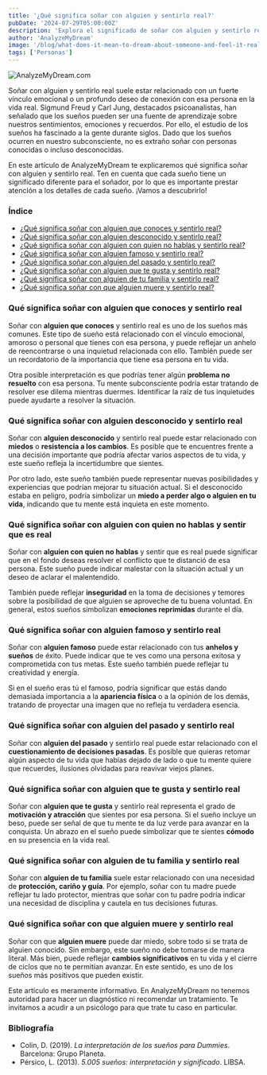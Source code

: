 ```yaml
---
title: '¿Qué significa soñar con alguien y sentirlo real?'
pubDate: '2024-07-29T05:00:00Z'
description: 'Explora el significado de soñar con alguien y sentirlo real, incluidos amigos, familiares, conocidos, desconocidos y personajes famosos.'
author: 'AnalyzeMyDream'
image: '/blog/what-does-it-mean-to-dream-about-someone-and-feel-it-real.jpeg'
tags: ['Personas']
---
```


![AnalyzeMyDream.com](/blog/what-does-it-mean-to-dream-about-someone-and-feel-it-real.jpeg)

Soñar con alguien y sentirlo real suele estar relacionado con un fuerte vínculo emocional o un profundo deseo de conexión con esa persona en la vida real. Sigmund Freud y Carl Jung, destacados psicoanalistas, han señalado que los sueños pueden ser una fuente de aprendizaje sobre nuestros sentimientos, emociones y recuerdos. Por ello, el estudio de los sueños ha fascinado a la gente durante siglos. Dado que los sueños ocurren en nuestro subconsciente, no es extraño soñar con personas conocidas o incluso desconocidas.

En este artículo de AnalyzeMyDream te explicaremos qué significa soñar con alguien y sentirlo real. Ten en cuenta que cada sueño tiene un significado diferente para el soñador, por lo que es importante prestar atención a los detalles de cada sueño. ¡Vamos a descubrirlo!

### Índice

- [¿Qué significa soñar con alguien que conoces y sentirlo real?](#qué-significa-soñar-con-alguien-que-conoces-y-sentirlo-real)
- [¿Qué significa soñar con alguien desconocido y sentirlo real?](#qué-significa-soñar-con-alguien-desconocido-y-sentirlo-real)
- [¿Qué significa soñar con alguien con quien no hablas y sentirlo real?](#qué-significa-soñar-con-alguien-con-quien-no-hablas-y-sentirlo-real)
- [¿Qué significa soñar con alguien famoso y sentirlo real?](#qué-significa-soñar-con-alguien-famoso-y-sentirlo-real)
- [¿Qué significa soñar con alguien del pasado y sentirlo real?](#qué-significa-soñar-con-alguien-del-pasado-y-sentirlo-real)
- [¿Qué significa soñar con alguien que te gusta y sentirlo real?](#qué-significa-soñar-con-alguien-que-te-gusta-y-sentirlo-real)
- [¿Qué significa soñar con alguien de tu familia y sentirlo real?](#qué-significa-soñar-con-alguien-de-tu-familia-y-sentirlo-real)
- [¿Qué significa soñar con que alguien muere y sentirlo real?](#qué-significa-soñar-con-que-alguien-muere-y-sentirlo-real)

### Qué significa soñar con alguien que conoces y sentirlo real

Soñar con **alguien que conoces** y sentirlo real es uno de los sueños más comunes. Este tipo de sueño está relacionado con el vínculo emocional, amoroso o personal que tienes con esa persona, y puede reflejar un anhelo de reencontrarse o una inquietud relacionada con ello. También puede ser un recordatorio de la importancia que tiene esa persona en tu vida.

Otra posible interpretación es que podrías tener algún **problema no resuelto** con esa persona. Tu mente subconsciente podría estar tratando de resolver ese dilema mientras duermes. Identificar la raíz de tus inquietudes puede ayudarte a resolver la situación.

### Qué significa soñar con alguien desconocido y sentirlo real

Soñar con **alguien desconocido** y sentirlo real puede estar relacionado con **miedos** o **resistencia a los cambios**. Es posible que te encuentres frente a una decisión importante que podría afectar varios aspectos de tu vida, y este sueño refleja la incertidumbre que sientes.

Por otro lado, este sueño también puede representar nuevas posibilidades y experiencias que podrían mejorar tu situación actual. Si el desconocido estaba en peligro, podría simbolizar un **miedo a perder algo o alguien en tu vida**, indicando que tu mente está inquieta en este momento.

### Qué significa soñar con alguien con quien no hablas y sentir que es real

Soñar con **alguien con quien no hablas** y sentir que es real puede significar que en el fondo deseas resolver el conflicto que te distanció de esa persona. Este sueño puede indicar malestar con la situación actual y un deseo de aclarar el malentendido.

También puede reflejar **inseguridad** en la toma de decisiones y temores sobre la posibilidad de que alguien se aproveche de tu buena voluntad. En general, estos sueños simbolizan **emociones reprimidas** durante el día.

### Qué significa soñar con alguien famoso y sentirlo real

Soñar con **alguien famoso** puede estar relacionado con tus **anhelos y sueños** de éxito. Puede indicar que te ves como una persona exitosa y comprometida con tus metas. Este sueño también puede reflejar tu creatividad y energía.

Si en el sueño eras tú el famoso, podría significar que estás dando demasiada importancia a la **apariencia física** o a la opinión de los demás, tratando de proyectar una imagen que no refleja tu verdadera esencia.

### Qué significa soñar con alguien del pasado y sentirlo real

Soñar con **alguien del pasado** y sentirlo real puede estar relacionado con el **cuestionamiento de decisiones pasadas**. Es posible que quieras retomar algún aspecto de tu vida que habías dejado de lado o que tu mente quiere que recuerdes, ilusiones olvidadas para reavivar viejos planes.

### Qué significa soñar con alguien que te gusta y sentirlo real

Soñar con **alguien que te gusta** y sentirlo real representa el grado de **motivación y atracción** que sientes por esa persona. Si el sueño incluye un beso, puede ser señal de que tu mente te da luz verde para avanzar en la conquista. Un abrazo en el sueño puede simbolizar que te sientes **cómodo** en su presencia en la vida real.

### Qué significa soñar con alguien de tu familia y sentirlo real

Soñar con **alguien de tu familia** suele estar relacionado con una necesidad de **protección, cariño y guía**. Por ejemplo, soñar con tu madre puede reflejar tu lado protector, mientras que soñar con tu padre podría indicar una necesidad de disciplina y cautela en tus decisiones futuras.

### Qué significa soñar con que alguien muere y sentirlo real

Soñar con que **alguien muere** puede dar miedo, sobre todo si se trata de alguien conocido. Sin embargo, este sueño no debe tomarse de manera literal. Más bien, puede reflejar **cambios significativos** en tu vida y el cierre de ciclos que no te permitían avanzar. En este sentido, es uno de los sueños más positivos que pueden existir.

Este artículo es meramente informativo. En AnalyzeMyDream no tenemos autoridad para hacer un diagnóstico ni recomendar un tratamiento. Te invitamos a acudir a un psicólogo para que trate tu caso en particular.

### Bibliografía

- Colin, D. (2019). *La interpretación de los sueños para Dummies*. Barcelona: Grupo Planeta.
- Pérsico, L. (2013). *5.005 sueños: interpretación y significado*. LIBSA.
